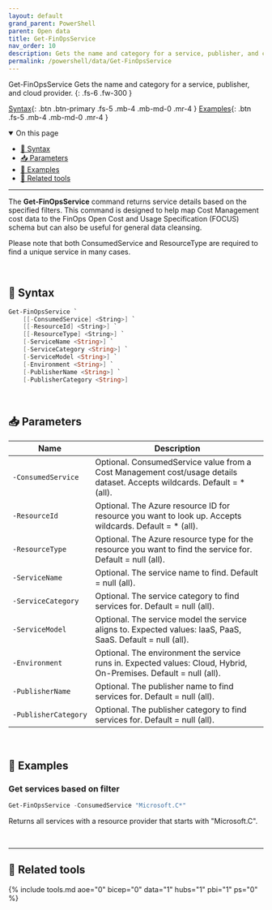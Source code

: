 ```yaml
---
layout: default
grand_parent: PowerShell
parent: Open data
title: Get-FinOpsService
nav_order: 10
description: Gets the name and category for a service, publisher, and cloud provider.
permalink: /powershell/data/Get-FinOpsService
---
```


<span class="fs-9 d-block mb-4">Get-FinOpsService</span>
Gets the name and category for a service, publisher, and cloud provider.
{: .fs-6 .fw-300 }

[Syntax](#-syntax){: .btn .btn-primary .fs-5 .mb-4 .mb-md-0 .mr-4 }
[Examples](#-examples){: .btn .fs-5 .mb-4 .mb-md-0 .mr-4 }

<details open markdown="1">
   <summary class="fs-2 text-uppercase">On this page</summary>

- [🧮 Syntax](#-syntax)
- [📥 Parameters](#-parameters)
- [🌟 Examples](#-examples)
- [🧰 Related tools](#-related-tools)

</details>

---

The **Get-FinOpsService** command returns service details based on the specified filters. This command is designed to help map Cost Management cost data to the FinOps Open Cost and Usage Specification (FOCUS) schema but can also be useful for general data cleansing.

Please note that both ConsumedService and ResourceType are required to find a unique service in many cases.

<br>

## 🧮 Syntax

```powershell
Get-FinOpsService `
    [[‑ConsumedService] <String>] `
    [[‑ResourceId] <String>] `
    [[‑ResourceType] <String>] `
    [‑ServiceName <String>] `
    [‑ServiceCategory <String>] `
    [‑ServiceModel <String>] `
    [‑Environment <String>] `
    [‑PublisherName <String>] `
    [‑PublisherCategory <String>]
```

<br>

## 📥 Parameters

| Name | Description |
| ---- | ----------- |
| `‑ConsumedService` | Optional. ConsumedService value from a Cost Management cost/usage details dataset. Accepts wildcards. Default = * (all). |
| `‑ResourceId` | Optional. The Azure resource ID for resource you want to look up. Accepts wildcards. Default = * (all). |
| `‑ResourceType` | Optional. The Azure resource type for the resource you want to find the service for. Default = null (all). |
| `‑ServiceName` | Optional. The service name to find. Default = null (all). |
| `‑ServiceCategory` | Optional. The service category to find services for. Default = null (all). |
| `‑ServiceModel` | Optional. The service model the service aligns to. Expected values: IaaS, PaaS, SaaS. Default = null (all). |
| `‑Environment` | Optional. The environment the service runs in. Expected values: Cloud, Hybrid, On-Premises. Default = null (all). |
| `‑PublisherName` | Optional. The publisher name to find services for. Default = null (all). |
| `‑PublisherCategory` | Optional. The publisher category to find services for. Default = null (all). |

<br>

## 🌟 Examples

### Get services based on filter

```powershell
Get-FinOpsService -ConsumedService "Microsoft.C*"
```

Returns all services with a resource provider that starts with "Microsoft.C".

<br>

---

## 🧰 Related tools

{% include tools.md aoe="0" bicep="0" data="1" hubs="1" pbi="1" ps="0" %}

<br>

